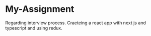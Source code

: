 # My-Assignment
Regarding interview process.
Craeteing a react app with next js and typescript and using redux.
